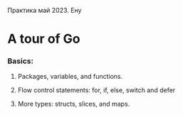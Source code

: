 Практика май 2023. Ену

# A tour of Go

### Basics: 

1. Packages, variables, and functions.

2. Flow control statements: for, if, else, switch and defer

3. More types: structs, slices, and maps.
